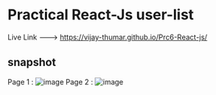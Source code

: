 # Practical React-Js user-list

Live Link ---> https://vijay-thumar.github.io/Prc6-React-js/

## snapshot
  Page 1 :
          ![image](https://user-images.githubusercontent.com/95664711/155750991-ef8f0df0-a830-45d4-8185-c453d7da240c.png)
  Page 2 :
          ![image](https://user-images.githubusercontent.com/95664711/155751085-d1ad2311-ae94-4d63-aa03-9748018a7046.png)
